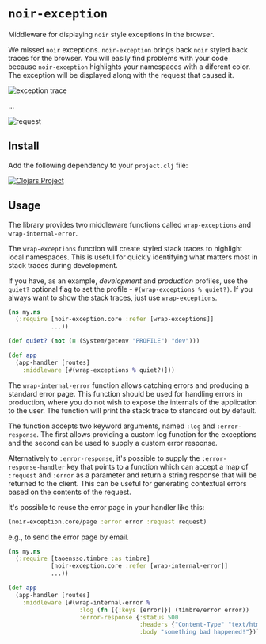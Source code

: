 `noir-exception`
==============
Middleware for displaying `noir` style exceptions in the browser.

We missed `noir` exceptions. `noir-exception` brings back `noir` styled back traces
for the browser. You will easily find problems with your code because
`noir-exception` highlights your namespaces with a diferent color. The exception will
be displayed along with the request that caused it.

![exception trace](https://raw.githubusercontent.com/yogthos/noir-exception/master/exception.png)

...

![request](https://raw.githubusercontent.com/yogthos/noir-exception/master/request.png)

Install
-------
Add the following dependency to your `project.clj` file:

[![Clojars Project](http://clojars.org/noir-exception/latest-version.svg)](http://clojars.org/noir-exception)

Usage
-------
The library provides two middleware functions called `wrap-exceptions` and `wrap-internal-error`.

The `wrap-exceptions` function will create styled stack traces to highlight local namespaces.
This is useful for quickly identifying what matters most in stack traces during development.

If you have, as an example, <em>development</em> and <em>production</em> profiles,
use the `quiet?` optional flag to set the profile - `#(wrap-exceptions % quiet?)`.
If you always want to show the stack traces, just use `wrap-exceptions`.
```clj
(ns my.ns
  (:require [noir-exception.core :refer [wrap-exceptions]]
            ...))

(def quiet? (not (= (System/getenv "PROFILE") "dev")))

(def app
  (app-handler [routes]
    :middleware [#(wrap-exceptions % quiet?)]))
```

The `wrap-internal-error` function allows catching errors and producing a standard error page.
This function should be used for handling errors in production, where you do not wish to expose
the internals of the application to the user. The function will print the stack trace to standard
out by default.

The function accepts two keyword arguments, named `:log`  and `:error-response`. The first
allows providing a custom log function for the exceptions and the second can be used to supply
a custom error response.

Alternatively to `:error-response`, it's possible to supply the `:error-response-handler` key that
points to a function which can accept a map of `:request` and `:error` as a parameter and return
a string response that will be returned to the client. This can be useful for generating
contextual errors based on the contents of the request.

It's possible to reuse the error page in your handler like this:
```clj
(noir-exception.core/page :error error :request request)
```
e.g., to send the error page by email.

```clj
(ns my.ns
  (:require [taoensso.timbre :as timbre]
            [noir-exception.core :refer [wrap-internal-error]]
            ...))

(def app
  (app-handler [routes]
    :middleware [#(wrap-internal-error %
                    :log (fn [{:keys [error]}] (timbre/error error))
                    :error-response {:status 500
                                     :headers {"Content-Type" "text/html"}
                                     :body "something bad happened!"})]))
```


